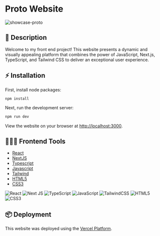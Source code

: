 # Proto Website

![showcase-proto](https://github.com/d1gallar/proto-web/assets/49170814/2718b2b4-dcf7-40f8-8591-e1820f794e9e)

## 📄 Description
Welcome to my front end project! This website presents a dynamic and visually appealing platform that combines the power of JavaScript, Next.js, TypeScript, and Tailwind CSS to deliver an exceptional user experience.

## ⚡️ Installation

First, install node packages:
```bash
npm install
```

Next, run the development server:

```bash
npm run dev
```

View the website on your browser at [http://localhost:3000](http://localhost:3000).

## 👨🏽‍💻 Frontend Tools
- [React](https://react.dev/)
- [NextJS](https://nextjs.org/)
- [Typescript](https://www.typescriptlang.org/)
- [Javascript](https://developer.mozilla.org/en-US/docs/Web/JavaScript)
- [Tailwind](https://tailwindcss.com/)
- [HTML5](https://developer.mozilla.org/en-US/docs/Glossary/HTML5)
- [CSS3](https://developer.mozilla.org/en-US/docs/Web/CSS)

![React](https://img.shields.io/badge/react-%2320232a.svg?style=for-the-badge&logo=react&logoColor=%2361DAFB)
![Next JS](https://img.shields.io/badge/Next-black?style=for-the-badge&logo=next.js&logoColor=white)
![TypeScript](https://img.shields.io/badge/typescript-%23007ACC.svg?style=for-the-badge&logo=typescript&logoColor=white)
![JavaScript](https://img.shields.io/badge/javascript-%23323330.svg?style=for-the-badge&logo=javascript&logoColor=%23F7DF1E)
![TailwindCSS](https://img.shields.io/badge/tailwindcss-%2338B2AC.svg?style=for-the-badge&logo=tailwind-css&logoColor=white)
![HTML5](https://img.shields.io/badge/html5-%23E34F26.svg?style=for-the-badge&logo=html5&logoColor=white)
![CSS3](https://img.shields.io/badge/css3-%231572B6.svg?style=for-the-badge&logo=css3&logoColor=white)


## 📦 Deployment
This website was deployed using the [Vercel Platform](https://vercel.com/new?utm_medium=default-template&filter=next.js&utm_source=create-next-app&utm_campaign=create-next-app-readme).
